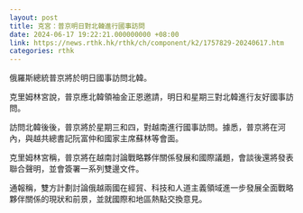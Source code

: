 ```yaml
---
layout: post
title: 克宮：普京明日對北韓進行國事訪問
date: 2024-06-17 19:22:21.000000000 +08:00
link: https://news.rthk.hk/rthk/ch/component/k2/1757829-20240617.htm
categories: rthk
---
```


俄羅斯總統普京將於明日國事訪問北韓。

克里姆林宮說，普京應北韓領袖金正恩邀請，明日和星期三對北韓進行友好國事訪問。 

訪問北韓後後，普京將於星期三和四，對越南進行國事訪問。據悉，普京將在河內，與越共總書記阮富仲和國家主席蘇林等會面。

克里姆林宮稱，普京將在越南討論戰略夥伴關係發展和國際議題，會談後還將發表聯合聲明，並會簽署一系列雙邊文件。

通報稱，雙方計劃討論俄越兩國在經貿、科技和人道主義領域進一步發展全面戰略夥伴關係的現狀和前景，並就國際和地區熱點交換意見。
